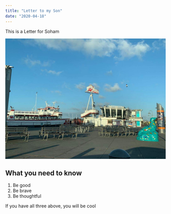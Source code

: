 ```yaml
---
title: "Letter to my Son"
date: "2020-04-18"
---
```

This is a Letter for Soham

![Pier 39 Empty](./pier39.jpg)

## What you need to know

1. Be good
2. Be brave
3. Be thoughtful

If you have all three above, you will be cool